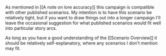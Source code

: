 As mentioned in [[A note on lore accuracy]] this campaign is compatible with other published scenarios. My intention is to have this scenario be relatively tight, but if you want to draw things out into a longer campaign I'll leave the occasional suggestion for what published scenarios would fit well into particular story arcs. 

As long as you have a good understanding of the [[Scenario Overview]] it should be relatively self-explanatory, where any scenarios I don't mention may fit. 